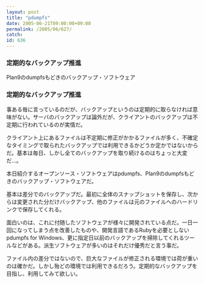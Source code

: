 ```yaml
---
layout: post
title: "pdumpfs"
date: 2005-06-21T09:00:00+09:00
permalink: /2005/06/627/
catch: 
id: 636
---
```

### 定期的なバックアップ推進
  
Plan9のdumpfsもどきのバックアップ・ソフトウェア  
<!--more-->  

### 定期的なバックアップ推進
  

事ある毎に言っているのだが、バックアップというのは定期的に取らなければ意味がない。サーバのバックアップは論外だが、クライアントのバックアップは不定期に行われているのが実情だ。

  

クライアント上にあるファイルは不定期に修正がかかるファイルが多く、不確定なタイミングで取られたバックアップでは利用できるかどうか定かではないからだ。基本は毎日、しかし全てのバックアップを取り続けるのはちょっと大変だ…。

  

本日紹介するオープンソース・ソフトウェアはpdumpfs、Plan9のdumpfsもどきのバックアップ・ソフトウェアだ。

  

基本は差分でのバックアップだ。最初に全体のスナップショットを保存し、次からは変更された分だけバックアップ、他のファイルは元のファイルへのハードリンクで保存してくれる。

  

面白いのは、これに付随したソフトウェアが様々に開発されている点だ。一日一回になってしまう点を改善したものや、開発言語であるRubyを必要としないpdumpfs for Windows、更に指定日以前のバックアップを掃除してくれるツールなどがある。派生ソフトウェアが多いのはそれだけ優秀だと言う事だ。

  

ファイル内の差分ではないので、巨大なファイルが修正される環境では荷が重いのは確かだ。しかし殆どの環境では利用できるだろう。定期的なバックアップを目指し、利用してみて欲しい。


